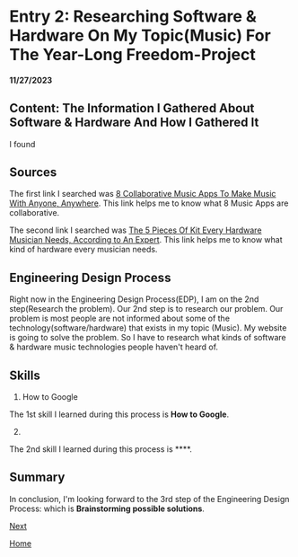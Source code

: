 # Entry 2: Researching Software & Hardware On My Topic(Music) For The Year-Long Freedom-Project 
#### 11/27/2023

## Content: The Information I Gathered About Software & Hardware And How I Gathered It

I found 

## Sources

The first link I searched was [8 Collaborative Music Apps To Make Music With Anyone, Anywhere](https://www.mi.edu/in-the-know/8-collaborative-music-apps-make-music-anyone-anywhere/). This link helps me to know what 8 Music Apps are collaborative.

The second link I searched was [The 5 Pieces Of Kit Every Hardware Musician Needs, According to An Expert](https://mixmag.net/feature/hardware-musician-kit-producer-studio-music-reverb). This link helps me to know what kind of hardware every musician needs.

## Engineering Design Process

Right now in the Engineering Design Process(EDP), I am on the 2nd step(Research the problem). Our 2nd step is to research our problem. Our problem is most people are not informed about some of the technology(software/hardware) that exists in my topic (Music). My website is going to solve the problem. So I have to research what kinds of software & hardware music technologies people haven't heard of. 

## Skills

1) How to Google

The 1st skill I learned during this process is **How to Google**. 



2) 

The 2nd skill I learned during this process is ****. 



## Summary
In conclusion, I'm looking forward to the 3rd step of the Engineering Design Process: which is **Brainstorming possible solutions**.

[Next](entry02.md)

[Home](../README.md)
